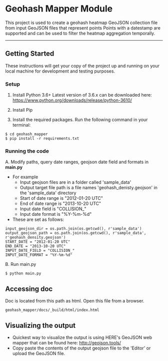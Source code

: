 Geohash Mapper Module
=====================

This project is used to create a geohash heatmap GeoJSON collection file from input GeoJSON files that represent points 
Points with a datestamp are supported and can be used to filter the heatmap aggregation temporally.

---------------


## Getting Started

These instructions will get your copy of the project up and running on your local machine for development and testing purposes.

### Setup

1. Install Python 3.6+ 
Latest version of 3.6.x can be downloaded here: https://www.python.org/downloads/release/python-3610/

2. Install Pip

3. Install the required packages. Run the following command in your terminal: 
```
$ cd geohash_mapper
$ pip install -r requirements.txt
```

### Running the code

A. Modify paths, query date ranges, geojson date field and formats in **main.py**
- For example
  - Input geojson files are in a folder called 'sample_data'
  - Output target file path is a file names 'geohash_denisty.geojson' in the 'sample_data' directory
  - Start of date range is "2012-01-20 UTC"
  - End of date range is "2013-10-20 UTC"
  - Input date field is "COLLISION_"
  - Input date format is "%Y-%m-%d" 
- These are set as follows:
```
input_geojson_dir = os.path.join(os.getcwd(), r'sample_data')
output_geojson_path = os.path.join(os.getcwd(), r'sample_data', r'geohash_density.geojson')
START_DATE = "2012-01-20 UTC" 
END_DATE = "2013-10-20 UTC" 
INPUT_DATE_FIELD = "COLLISION_" 
INPUT_DATE_FORMAT = "%Y-%m-%d" 
```
B. Run main.py
```
$ python main.py
```

## Accessing doc
Doc is located from this path as html. Open this file from a browser.
```
geohash_mapper/docs/_build/html/index.html
```

## Visualizing the output

- Quickest way to visualize the output is using HERE's GeoJSON web mapper that can be found here: http://geojson.tools/
- Copy paste the contents of the output geojson file to the 'Editor' or upload the GeoJSON file.
